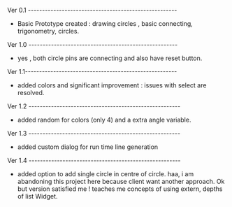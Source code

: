 Ver 0.1 -----------------------------------------------------
- Basic Prototype created : drawing circles , basic connecting, trigonometry, circles.

Ver 1.0 -----------------------------------------------------
- yes , both circle pins are connecting and also have reset button.

Ver 1.1------------------------------------------------------
- added colors and significant improvement : issues with select are resolved.

Ver 1.2 ------------------------------------------------------
- added random for colors (only 4) and a extra angle variable.

Ver 1.3 ------------------------------------------------------
- added custom dialog for run time line generation 

Ver 1.4 ------------------------------------------------------
- added option to add single circle in centre of circle.
haa, i am abandoning this project here because client  want  another approach. Ok but version satisfied me ! teaches me concepts of using extern, depths of list Widget.
